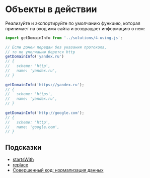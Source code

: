 # Объекты в действии

Реализуйте и экспортируйте по умолчанию функцию, которая принимает на вход имя сайта и возвращает информацию о нем:

```js
import getDomainInfo from '../solutions/4-using.js';
 
// Если домен передан без указания протокола,
// то по умолчанию берется http
getDomainInfo('yandex.ru')
// {
//   scheme: 'http',
//   name: 'yandex.ru',
// }
 
getDomainInfo('https://yandex.ru');
// {
//   scheme: 'https',
//   name: 'yandex.ru',
// }
 
getDomainInfo('http://google.com');
// {
//   scheme: 'http',
//   name: 'google.com',
// }
```

## Подсказки

- [startsWith](https://developer.mozilla.org/en-US/docs/Web/JavaScript/Reference/Global_Objects/String/startsWith)
- [replace](https://developer.mozilla.org/en-US/docs/Web/JavaScript/Reference/Global_Objects/String/replace)
- [Совершенный код: нормализация данных](https://ru.hexlet.io/blog/posts/sovershennyy-kod-normalizatsiya-dannyh)
